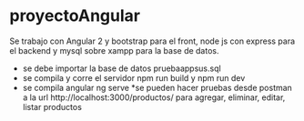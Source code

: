 # proyectoAngular
Se trabajo con Angular 2 y bootstrap para el front, node js con express para el backend y mysql sobre xampp para la base de datos.
* se debe importar la base de datos pruebaappsus.sql
* se compila y corre el servidor npm run build y npm run dev
* se compila angular ng serve
*se pueden hacer pruebas desde postman a la url http://localhost:3000/productos/ para agregar, eliminar, editar, listar productos
